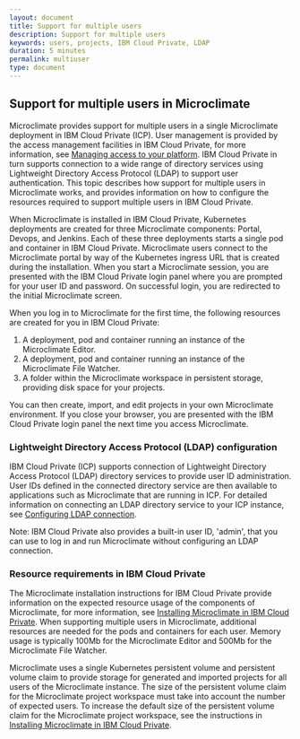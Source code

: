 ```yaml
---
layout: document
title: Support for multiple users
description: Support for multiple users
keywords: users, projects, IBM Cloud Private, LDAP
duration: 5 minutes
permalink: multiuser
type: document
---
```


## Support for multiple users in Microclimate

Microclimate provides support for multiple users in a single Microclimate deployment in IBM Cloud Private (ICP). User management is provided by the access management facilities in IBM Cloud Private, for more information, see [Managing access to your platform](https://www.ibm.com/support/knowledgecenter/en/SSBS6K_2.1.0.2/user_management/admin.html). IBM Cloud Private in turn supports connection to a wide range of directory services using Lightweight Directory Access Protocol (LDAP) to support user authentication. This topic describes how support for multiple users in Microclimate works, and provides information on how to configure the resources required to support multiple users in IBM Cloud Private.

When Microclimate is installed in IBM Cloud Private, Kubernetes deployments are created for three Microclimate components: Portal, Devops, and Jenkins. Each of these three deployments starts a single pod and container in IBM Cloud Private. Microclimate users connect to the Microclimate portal by way of the Kubernetes ingress URL that is created during the installation. When you start a Microclimate session, you are presented with the IBM Cloud Private login panel where you are prompted for your user ID and password. On successful login, you are redirected to the initial Microclimate screen.

When you log in to Microclimate for the first time, the following resources are created for you in IBM Cloud Private:

1. A deployment, pod and container running an instance of the Microclimate Editor.
2. A deployment, pod and container running an instance of the Microclimate File Watcher.
3. A folder within the Microclimate workspace in persistent storage, providing disk space for your projects.

You can then create, import, and edit projects in your own Microclimate environment. If you close your browser, you are presented with the IBM Cloud Private login panel the next time you access Microclimate.

### Lightweight Directory Access Protocol (LDAP) configuration

IBM Cloud Private (ICP) supports connection of Lightweight Directory Access Protocol (LDAP) directory services to provide user ID administration. User IDs defined in the connected directory service are then available to applications such as Microclimate that are running in ICP. For detailed information on connecting an LDAP directory service to your ICP instance, see [Configuring LDAP connection](https://www.ibm.com/support/knowledgecenter/SSBS6K_2.1.0.2/user_management/configure_ldap.html).

Note: IBM Cloud Private also provides a built-in user ID, 'admin', that you can use to log in and run Microclimate without configuring an LDAP connection.

### Resource requirements in IBM Cloud Private

The Microclimate installation instructions for IBM Cloud Private provide information on the expected resource usage of the components of Microclimate, for more information, see
[Installing Microclimate in IBM Cloud Private](https://github.com/IBM/charts/blob/master/stable/ibm-microclimate/README.md). When supporting multiple users in Microclimate, additional resources are needed for the pods and containers for each user. Memory usage is typically 100Mb for the Microclimate Editor and 500Mb for the Microclimate File Watcher.

Microclimate uses a single Kubernetes persistent volume and persistent volume claim to provide storage for generated and imported projects for all users of the Microclimate instance. The size of the persistent volume claim for the Microclimate project workspace must take into account the number of expected users. To increase the default size of the persistent volume claim for the Microclimate project workspace, see the instructions in [Installing Microclimate in IBM Cloud Private](https://github.com/IBM/charts/blob/master/stable/ibm-microclimate/README.md).
